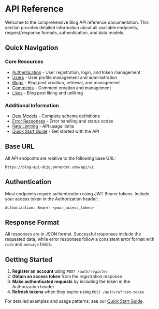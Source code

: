# API Reference

Welcome to the comprehensive Blog API reference documentation. This section provides detailed information about all available endpoints, request/response formats, authentication, and data models.

## Quick Navigation

### Core Resources

- [Authentication](authentication.md) - User registration, login, and token management
- [Users](users.md) - User profile management and administration
- [Blogs](blogs.md) - Blog post creation, retrieval, and management
- [Comments](comments.md) - Comment creation and management
- [Likes](likes.md) - Blog post liking and unliking

### Additional Information

- [Data Models](data-models.md) - Complete schema definitions
- [Error Responses](error-responses.md) - Error handling and status codes
- [Rate Limiting](../guides/rate-limiting.md) - API usage limits
- [Quick Start Guide](quick-start.md) - Get started with the API

## Base URL

All API endpoints are relative to the following base URL:

```
https://blog-api-dc2g.onrender.com/api/v1
```

## Authentication

Most endpoints require authentication using JWT Bearer tokens. Include your access token in the Authorization header:

```http
Authorization: Bearer <your_access_token>
```

## Response Format

All responses are in JSON format. Successful responses include the requested data, while error responses follow a consistent error format with `code` and `message` fields.

## Getting Started

1. **Register an account** using `POST /auth/register`
2. **Obtain an access token** from the registration response
3. **Make authenticated requests** by including the token in the Authorization header
4. **Refresh tokens** when they expire using `POST /auth/refresh-token`

For detailed examples and usage patterns, see our [Quick Start Guide](quick-start.md).
